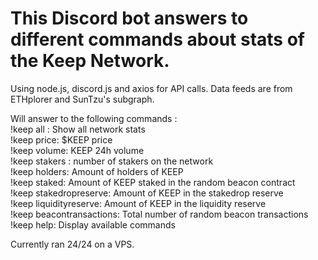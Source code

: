 # This Discord bot answers to different commands about stats of the Keep Network.

Using node.js, discord.js and axios for API calls.
Data feeds are from ETHplorer and SunTzu's subgraph.

Will answer to the following commands :\
!keep all : Show all network stats\
!keep price: $KEEP price\
!keep volume: KEEP 24h volume \
!keep stakers : number of stakers on the network \
!keep holders: Amount of holders of KEEP \
!keep staked: Amount of KEEP staked in the random beacon contract \
!keep stakedropreserve: Amount of KEEP in the stakedrop reserve \
!keep liquidityreserve: Amount of KEEP in the liquidity reserve \
!keep beacontransactions: Total number of random beacon transactions \
!keep help: Display available commands 

Currently ran 24/24 on a VPS. 
